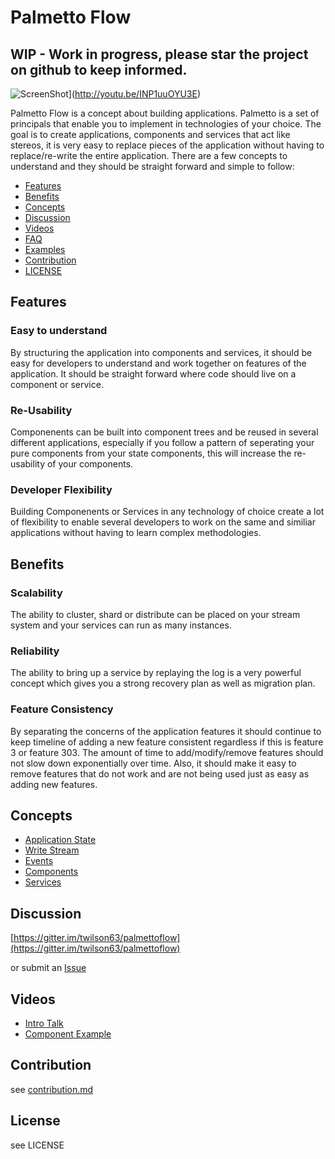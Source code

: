 # Palmetto Flow

## WIP - Work in progress, please star the project on github to keep informed.

![ScreenShot](http://img.youtube.com/vi/INP1uuOYU3E/0.jpg)](http://youtu.be/INP1uuOYU3E)

Palmetto Flow is a concept about building applications.  Palmetto is a set of principals that enable you to implement in technologies of your choice.  The goal is to create applications, components and services that act like stereos, it is very easy to replace pieces of the application without having to replace/re-write the entire application.  There are a few concepts to understand and they should be straight forward and simple to follow:

* [Features](#features)
* [Benefits](#benefits)
* [Concepts](#concepts)
* [Discussion](#discussion)
* [Videos](#videos)
* [FAQ](faq.md)
* [Examples](examples.md)
* [Contribution](#contribution)
* [LICENSE](#license)

## Features

### Easy to understand

By structuring the application into components and services, it should be easy for developers to understand and work together on features of the application.  It should be straight forward where code should live on a component or service.

### Re-Usability

Componenents can be built into component trees and be reused in several different applications, especially if you follow a pattern of seperating your pure components from your state components, this will increase the re-usability of your components.

### Developer Flexibility

Building Componenents or Services in any technology of choice create a lot of flexibility to enable several developers to work on the same and similiar applications without having to learn complex methodologies.

## Benefits

### Scalability

The ability to cluster, shard or distribute can be placed on your stream system and your services can run as many instances.

### Reliability

The ability to bring up a service by replaying the log is a very powerful concept which gives you a strong recovery plan as well as migration plan.

### Feature Consistency

By separating the concerns of the application features it should continue to keep timeline of adding a new feature consistent regardless if this is feature 3 or feature 303.  The amount of time to add/modify/remove features should not slow down exponentially over time.  Also, it should make it easy to remove features that do not work and are not being used just as easy as adding new features.

## Concepts

* [Application State](state.md)
* [Write Stream](stream.md)
* [Events](events.md)
* [Components](components.md)
* [Services](services.md)

## Discussion

[https://gitter.im/twilson63/palmettoflow](https://gitter.im/twilson63/palmettoflow)

or submit an [Issue](https://github.com/twilson63/palmettoflow/issues)

## Videos

* [Intro Talk](http://youtu.be/INP1uuOYU3E)
* [Component Example](http://youtu.be/7TPC-tcIO4g)


## Contribution

see [contribution.md](contribution.md)

## License

see LICENSE